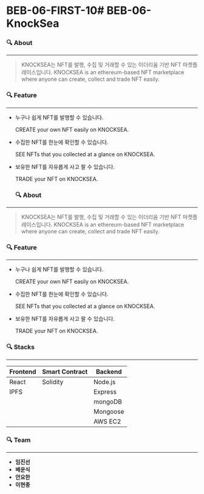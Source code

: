 # BEB-06-FIRST-10# BEB-06-KnockSea

### 🔍 About

---

> KNOCKSEA는 NFT를 발행, 수집 및 거래할 수 있는 이더리움 기반 NFT 마켓플레이스입니다. 
KNOCKSEA is an ethereum-based NFT marketplace where anyone can create, collect and trade NFT easily.
> 

### 🔍 Feature

---

- 누구나 쉽게 NFT를 발행할 수 있습니다.
    
    CREATE your own NFT easily on KNOCKSEA.
    

- 수집한 NFT를 한눈에 확인할 수 있습니다.
    
    SEE NFTs that you collected at a glance on KNOCKSEA.
    

- 보유한 NFT를 자유롭게 사고 팔 수 있습니다.
    
    TRADE your NFT on KNOCKSEA.
    
    
    ### 🔍 About

---

> KNOCKSEA는 NFT를 발행, 수집 및 거래할 수 있는 이더리움 기반 NFT 마켓플레이스입니다. 
KNOCKSEA is an ethereum-based NFT marketplace where anyone can create, collect and trade NFT easily.
> 

### 🔍 Feature

---

- 누구나 쉽게 NFT를 발행할 수 있습니다.
    
    CREATE your own NFT easily on KNOCKSEA.
    

- 수집한 NFT를 한눈에 확인할 수 있습니다.
    
    SEE NFTs that you collected at a glance on KNOCKSEA.
    

- 보유한 NFT를 자유롭게 사고 팔 수 있습니다.
    
    TRADE your NFT on KNOCKSEA.
    

### 🔍 Stacks

---

| Frontend | Smart Contract | Backend |
| --- | --- | --- |
| React | Solidity | Node.js |
| IPFS |  | Express |
|  |  | mongoDB |
|  |  | Mongoose |
|  |  | AWS EC2 |


### 🔍 Team

---

- **임진선**
- **배운식**
- **안요한**
- **이현종**

